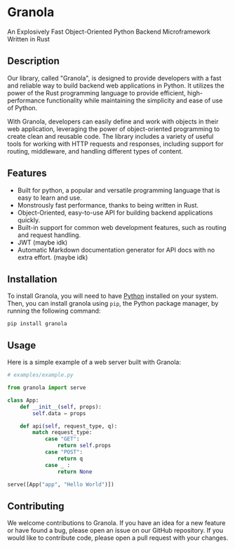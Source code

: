 # Granola

An Explosively Fast Object-Oriented Python Backend Microframework Written in Rust

## Description

Our library, called "Granola", is designed to provide developers with a fast and reliable way to build backend web applications in Python. It utilizes the power of the Rust programming language to provide efficient, high-performance functionality while maintaining the simplicity and ease of use of Python.

With Granola, developers can easily define and work with objects in their web application, leveraging the power of object-oriented programming to create clean and reusable code. The library includes a variety of useful tools for working with HTTP requests and responses, including support for routing, middleware, and handling different types of content.

## Features

- Built for python, a popular and versatile programming language that is easy to learn and use.
- Monstrously fast performance, thanks to being written in Rust.
- Object-Oriented, easy-to-use API for building backend applications quickly.
- Built-in support for common web development features, such as routing and request handling.
- JWT (maybe idk)
- Automatic Markdown documentation generator for API docs with no extra effort. (maybe idk)

## Installation

To install Granola, you will need to have [Python](https://www.python.org/) installed on your system. Then, you can install granola using `pip`, the Python package manager, by running the following command:

`pip install granola`

## Usage

Here is a simple example of a web server built with Granola:

```py
# examples/example.py

from granola import serve

class App:
    def __init__(self, props):
        self.data = props

    def api(self, request_type, q):
        match request_type:
            case "GET":
                return self.props
            case "POST":
                return q
            case _ :
                return None

serve([App("app", "Hello World")])

```

## Contributing

We welcome contributions to Granola. If you have an idea for a new feature or have found a bug, please open an issue on our GitHub repository. If you would like to contribute code, please open a pull request with your changes.
